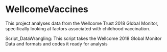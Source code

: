 # WellcomeVaccines

This project analyses data from the Wellcome Trust 2018 Global Monitor, specifically looking at factors associated with childhood vaccination. 

Script_DataWrangling: This script takes the Wellcome 2018 Global Monitor Data and formats and codes it ready for analysis 
